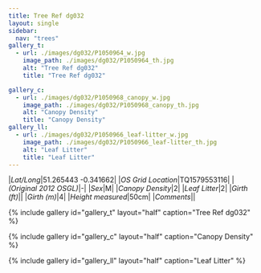```yaml
---
title: Tree Ref dg032
layout: single
sidebar:
  nav: "trees"
gallery_t: 
  - url: ./images/dg032/P1050964_w.jpg
    image_path: ./images/dg032/P1050964_th.jpg
    alt: "Tree Ref dg032"
    title: "Tree Ref dg032"

gallery_c:
  - url: ./images/dg032/P1050968_canopy_w.jpg
    image_path: ./images/dg032/P1050968_canopy_th.jpg
    alt: "Canopy Density"
    title: "Canopy Density"
gallery_ll:
  - url: ./images/dg032/P1050966_leaf-litter_w.jpg
    image_path: ./images/dg032/P1050966_leaf-litter_th.jpg
    alt: "Leaf Litter"
    title: "Leaf Litter"
---
```


|*Lat/Long*|51.265443 -0.341662|
|*OS Grid Location*|TQ1579553116|
|*(Original 2012 OSGL)*|-|
|*Sex*|M|
|*Canopy Density*|2|
|*Leaf Litter*|2|
|*Girth (ft)*||
|*Girth (m)*|4|
|*Height measured*|50cm|
|*Comments*||

{% include gallery id="gallery_t" layout="half" caption="Tree Ref dg032" %}

{% include gallery id="gallery_c" layout="half" caption="Canopy Density" %}

{% include gallery id="gallery_ll" layout="half" caption="Leaf Litter" %}

